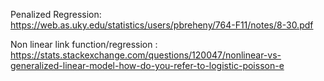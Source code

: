 Penalized Regression: https://web.as.uky.edu/statistics/users/pbreheny/764-F11/notes/8-30.pdf

Non linear link function/regression : https://stats.stackexchange.com/questions/120047/nonlinear-vs-generalized-linear-model-how-do-you-refer-to-logistic-poisson-e
